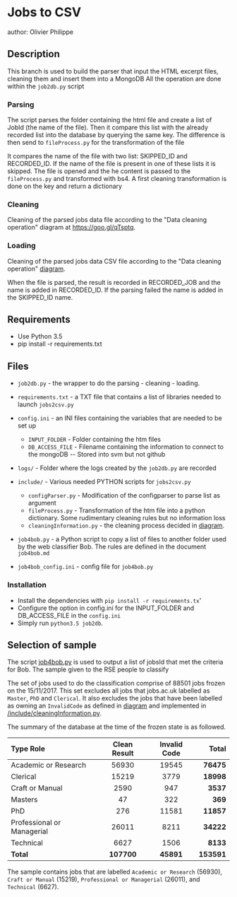# Jobs to CSV

author: Olivier Philippe

## Description

This branch is used to build the parser that input the HTML excerpt files, cleaning them and insert them into a MongoDB
All the operation are done within the `job2db.py` script


### Parsing

The script parses the folder containing the html file and create a list of JobId (the name of the file). Then it compare this list with the already recorded list into the database by querying the same key.
The difference is then send to `fileProcess.py` for the transformation of the file

It compares the name of the file with two list: SKIPPED_ID and RECORDED_ID. If the name of the file is present in one of these lists it is skipped.
The file is opened and the he content is passed to the `fileProcess.py` and transformed with bs4.
A first cleaning transformation is done on the key and return a dictionary


### Cleaning

Cleaning of the parsed jobs data file according to the "Data cleaning operation" diagram at https://goo.gl/qTsptq.


### Loading


Cleaning of the parsed jobs data CSV file according to the "Data cleaning operation" [diagram](https://goo.gl/qTsptq).

When the file is parsed, the result is recorded in RECORDED_JOB and the name is added in RECORDED_ID. If the parsing failed the name is added in the SKIPPED_ID name.


## Requirements

* Use Python 3.5
* pip install -r requirements.txt

## Files

* `job2db.py` - the wrapper to do the parsing - cleaning - loading.
* `requirements.txt` - a TXT file that contains a list of  libraries needed to launch `jobs2csv.py`
* `config.ini` - an INI files containing the variables that are needed to be set up
    * `INPUT_FOLDER` - Folder containing the htm files
    * `DB_ACCESS_FILE` - Filename containing the information to connect to the mongoDB -- Stored into svm but not github
* `logs/` - Folder where the logs created by the `job2db.py` are recorded
* `include/` - Various needed PYTHON scripts for `jobs2csv.py`
    * `configParser.py` - Modification of the configparser to parse list as argument
    * `fileProcess.py` - Transformation of the htm file into a python dictionary. Some rudimentary cleaning rules but no information loss
    * `cleaningInformation.py` - the cleaning process decided in [diagram](https://goo.gl/qTsptq).

* `job4bob.py` - a Python script to copy a list of files to another folder used by the web classifier Bob. The rules are defined in the document `job4bob.md`

* `job4bob_config.ini` - config file for `job4bob.py`


### Installation

* Install the dependencies with `pip install -r requirements.tx`'
* Configure the option in config.ini for the INPUT_FOLDER and DB_ACCESS_FILE in the `config.ini`
* Simply run `python3.5 job2db`.


## Selection of sample

The script [job4bob.py](./job4bob.py) is used to output a list of jobsId that met the criteria for Bob.
The sample given to the RSE people to classify

The set of jobs used to do the classification comprise of 88501 jobs frozen on the 15/11/2017.
This set excludes all jobs that jobs.ac.uk labelled as `Master`, `PhD` and `Clerical`.
It also excludes the jobs that have been labelled as owning an `InvalidCode` as defined in [diagram](https://goo.gl/qTsptq) and implemented in [/include/cleaningInformation.py](./include/cleaningInformation.py).

The summary of the database at the time of the frozen state is as followed.


| Type Role                  |   Clean Result | Invalid Code |   **Total** |
|:---------------------------|:--------------:|:------------:|------------:|
| Academic or Research       |          56930 |        19545 |   **76475** |
| Clerical                   |          15219 |         3779 |   **18998** |
| Craft or Manual            |           2590 |          947 |    **3537** |
| Masters                    |             47 |          322 |     **369** |
| PhD                        |            276 |        11581 |   **11857** |
| Professional or Managerial |          26011 |         8211 |   **34222** |
| Technical                  |           6627 |         1506 |    **8133** |
| **Total**                  |   **107700**   |  **45891**   |  **153591** |


The sample contains jobs that are labelled `Academic or Research` (56930), `Craft or Manual` (15219), `Professional or Managerial` (26011), and `Technical` (6627).

